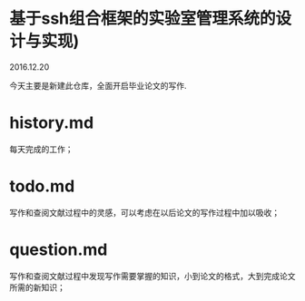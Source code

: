 # 基于ssh组合框架的实验室管理系统的设计与实现)
2016.12.20

今天主要是新建此仓库，全面开启毕业论文的写作.

# history.md
每天完成的工作；

# todo.md
写作和查阅文献过程中的灵感，可以考虑在以后论文的写作过程中加以吸收；

# question.md
写作和查阅文献过程中发现写作需要掌握的知识，小到论文的格式，大到完成论文所需的新知识；
